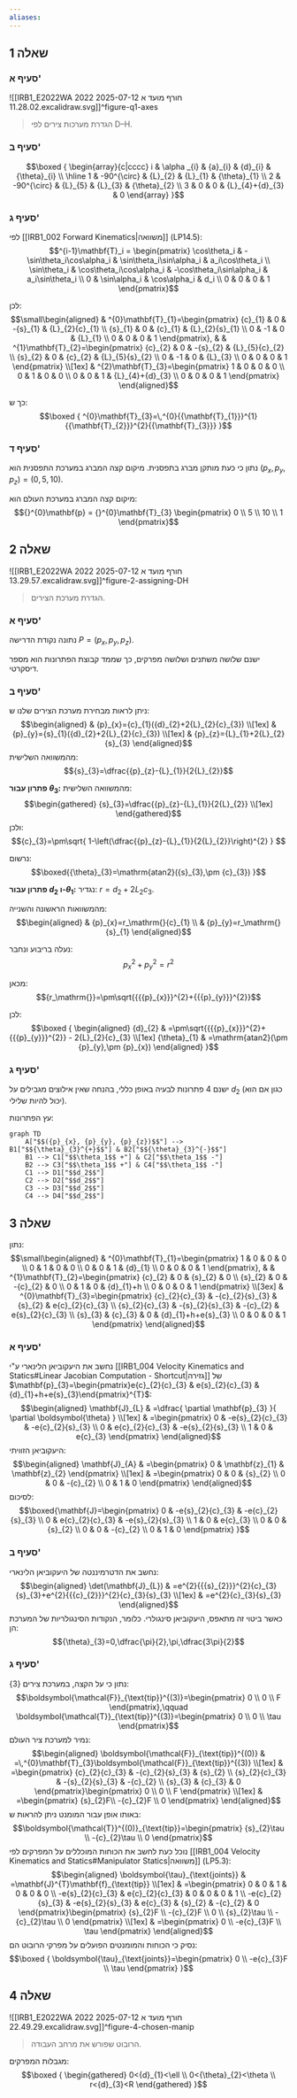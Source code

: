 ```yaml
---
aliases:
---
```

## שאלה 1

### סעיף א'
![[IRB1_E2022WA 2022 חורף מועד א 2025-07-12 11.28.02.excalidraw.svg]]^figure-q1-axes
>הגדרת מערכות צירים לפי D–H.

### סעיף ב'
$$\boxed {
\begin{array}{c|cccc}
i & \alpha _{i} & {a}_{i} & {d}_{i} & {\theta}_{i} \\
\hline 1 & -90^{\circ} & {L}_{2} & {L}_{1} & {\theta}_{1} \\
2 & -90^{\circ}  & {L}_{5} & {L}_{3} & {\theta}_{2} \\
3 & 0 & 0 & {L}_{4}+{d}_{3} & 0
\end{array}
 }$$

### סעיף ג'
לפי [[IRB1_002 Forward Kinematics|משוואה]] $\text{(LP14.5)}$:
$$^{i-1}\mathbf{T}_i = \begin{pmatrix}
\cos\theta_i & -\sin\theta_i\cos\alpha_i & \sin\theta_i\sin\alpha_i & a_i\cos\theta_i \\
\sin\theta_i & \cos\theta_i\cos\alpha_i & -\cos\theta_i\sin\alpha_i & a_i\sin\theta_i \\
0 & \sin\alpha_i & \cos\alpha_i & d_i \\
0 & 0 & 0 & 1
\end{pmatrix}$$


לכן:
$$\small\begin{aligned}
 & ^{0}\mathbf{T}_{1}=\begin{pmatrix}
{c}_{1} & 0 & -{s}_{1} & {L}_{2}{c}_{1} \\
{s}_{1} & 0 & {c}_{1} & {L}_{2}{s}_{1} \\
0 & -1 & 0 & {L}_{1} \\
0 & 0 & 0 & 1
\end{pmatrix}, &  & ^{1}\mathbf{T}_{2}=\begin{pmatrix}
{c}_{2} & 0 & -{s}_{2} & {L}_{5}{c}_{2} \\
{s}_{2} & 0 & {c}_{2} & {L}_{5}{s}_{2} \\
0 & -1 & 0 & {L}_{3} \\
0 & 0 & 0 & 1
\end{pmatrix} \\[1ex]
 & ^{2}\mathbf{T}_{3}=\begin{pmatrix}
1 & 0 & 0 & 0 \\
0 & 1 & 0 & 0 \\
0 & 0 & 1 & {L}_{4}+{d}_{3} \\
0 & 0 & 0 & 1
\end{pmatrix}
\end{aligned}$$

כך ש:
$$\boxed {
^{0}\mathbf{T}_{3}=\,^{0}{{\mathbf{T}_{1}}}^{1}{{\mathbf{T}_{2}}}^{2}{{\mathbf{T}_{3}}}
 }$$

### סעיף ד'

נתון כי כעת מותקן מברג בתפסנית. מיקום קצה המברג במערכת התפסנית הוא $({p}_{x},{p}_{y},{p}_{z}) = (0,5,10)$.

מיקום קצה המברג במערכת העולם הוא:
$${}^{0}\mathbf{p} = {}^{0}\mathbf{T}_{3} \begin{pmatrix} 0 \\ 5 \\ 10 \\ 1 \end{pmatrix}$$

## שאלה 2
![[IRB1_E2022WA 2022 חורף מועד א 2025-07-12 13.29.57.excalidraw.svg]]^figure-2-assigning-DH
>הגדרת מערכת הצירים.

### סעיף א'
נתונה נקודת הדרישה $P=({p}_{x},{p}_{y},{p}_{z})$.

ישנם שלושה משתנים ושלושה מפרקים, כך שממד קבוצת הפתרונות הוא מספר דיסקרטי.

### סעיף ב'
ניתן לראות מבחירת מערכת הצירים שלנו ש:
$$\begin{aligned}
 & {p}_{x}={c}_{1}({d}_{2}+2{L}_{2}{c}_{3}) \\[1ex]
 & {p}_{y}={s}_{1}({d}_{2}+2{L}_{2}{c}_{3}) \\[1ex]
 & {p}_{z}={L}_{1}+2{L}_{2}{s}_{3}
\end{aligned}$$
מהמשוואה השלישית:
$${s}_{3}=\dfrac{{p}_{z}-{L}_{1}}{2{L}_{2}}$$

**פתרון עבור ${\theta}_{3}$:**
מהמשוואה השלישית:
$$\begin{gathered}
{s}_{3}=\dfrac{{p}_{z}-{L}_{1}}{2{L}_{2}} \\[1ex]
\end{gathered}$$
ולכן:
$${c}_{3}=\pm\sqrt{ 1-\left(\dfrac{{p}_{z}-{L}_{1}}{2{L}_{2}}\right)^{2} } $$

נרשום:
$$\boxed{{\theta}_{3}=\mathrm{atan2}({s}_{3},\pm {c}_{3}) }$$

**פתרון עבור ${d}_{2}$ ו-${\theta}_{1}$:**
נגדיר: $r_\mathrm{} = {d}_{2}+2{L}_{2}{c}_{3}$.

מהמשוואות הראשונה והשנייה:
$$\begin{aligned}
 & {p}_{x}=r_\mathrm{}{c}_{1} \\
 & {p}_{y}=r_\mathrm{}{s}_{1}
\end{aligned}$$

נעלה בריבוע ונחבר:
$${{{p}_{x}}}^{2}+{{{p}_{y}}}^{2}={r}^{2}$$

מכאן:
$${r_\mathrm{}}=\pm\sqrt{{{{p}_{x}}}^{2}+{{{p}_{y}}}^{2}}$$

לכן:
$$\boxed {
\begin{aligned}
{d}_{2} & =\pm\sqrt{{{{p}_{x}}}^{2}+{{{p}_{y}}}^{2}} - 2{L}_{2}{c}_{3} \\[1ex]
{\theta}_{1} & =\mathrm{atan2}(\pm {p}_{y},\pm {p}_{x})
\end{aligned}
 }$$

### סעיף ג'

ישנם 4 פתרונות לבעיה באופן כללי, בהנחה שאין אילוצים מגבילים על ${d}_{2}$ (כגון אם הוא יכול להיות שלילי).

עץ הפתרונות:

```mermaid
graph TD
    A["$$({p}_{x}, {p}_{y}, {p}_{z})$$"] --> B1["$${\theta}_{3}^{+}$$"] & B2["$${\theta}_{3}^{-}$$"]
    B1 --> C1["$$\theta_1$$ +"] & C2["$$\theta_1$$ -"]
    B2 --> C3["$$\theta_1$$ +"] & C4["$$\theta_1$$ -"]
    C1 --> D1["$$d_2$$"]
    C2 --> D2["$$d_2$$"]
    C3 --> D3["$$d_2$$"]
    C4 --> D4["$$d_2$$"]
```


## שאלה 3
נתון:
$$\small\begin{aligned}
 & ^{0}\mathbf{T}_{1}=\begin{pmatrix}
1 & 0 & 0 & 0 \\
0 & 1 & 0 & 0 \\
0 & 0 & 1 & {d}_{1} \\
0 & 0 & 0 & 1
\end{pmatrix}, &  & ^{1}\mathbf{T}_{2}=\begin{pmatrix}
{c}_{2} & 0 & {s}_{2} & 0 \\
{s}_{2} & 0 & -{c}_{2} & 0 \\
0 & 1 & 0 & {d}_{1}+h \\
0 & 0 & 0 & 1
\end{pmatrix} \\[3ex]
 & ^{0}\mathbf{T}_{3}=\begin{pmatrix}
{c}_{2}{c}_{3} & -{c}_{2}{s}_{3} & {s}_{2} & e{c}_{2}{c}_{3} \\
{s}_{2}{c}_{3} & -{s}_{2}{s}_{3} & -{c}_{2} & e{s}_{2}{c}_{3} \\
{s}_{3} & {c}_{3} & 0 & {d}_{1}+h+e{s}_{3} \\
0 & 0 & 0 & 1
\end{pmatrix}
\end{aligned}$$
### סעיף א'
נחשב את היעקוביאן הלינארי ע"י [[IRB1_004 Velocity Kinematics and Statics#Linear Jacobian Computation - Shortcut|גזירה]] של $\mathbf{p}_{3}=\begin{pmatrix}e{c}_{2}{c}_{3} & e{s}_{2}{c}_{3} & {d}_{1}+h+e{s}_{3}\end{pmatrix}^{T}$:
$$\begin{aligned}
\mathbf{J}_{L} & =\dfrac{ \partial \mathbf{p}_{3} }{ \partial \boldsymbol{\theta} }  \\[1ex]
 & =\begin{pmatrix}
0 & -e{s}_{2}{c}_{3} & -e{c}_{2}{s}_{3} \\
0 & e{c}_{2}{c}_{3} & -e{s}_{2}{s}_{3} \\
1 & 0 & e{c}_{3}
\end{pmatrix}
\end{aligned}$$
היעקוביאן הזוויתי:
$$\begin{aligned}
\mathbf{J}_{A} & =\begin{pmatrix}
0 & \mathbf{z}_{1} & \mathbf{z}_{2}
\end{pmatrix} \\[1ex]
 & =\begin{pmatrix}
0 & 0 & {s}_{2} \\
0 & 0 & -{c}_{2} \\
0 & 1 & 0
\end{pmatrix}
\end{aligned}$$
לסיכום:
$$\boxed{\mathbf{J}=\begin{pmatrix}
0 & -e{s}_{2}{c}_{3} & -e{c}_{2}{s}_{3} \\
0 & e{c}_{2}{c}_{3} & -e{s}_{2}{s}_{3} \\
1 & 0 & e{c}_{3} \\
0 & 0 & {s}_{2} \\
0 & 0 & -{c}_{2} \\
0 & 1 & 0
\end{pmatrix} }$$

### סעיף ב'
נחשב את הדטרמיננטה של היעקוביאן הלינארי:
$$\begin{aligned}
\det(\mathbf{J}_{L}) & =e^{2}{{{s}_{2}}}^{2}{c}_{3}{s}_{3}+e^{2}{{{c}_{2}}}^{2}{c}_{3}{s}_{3} \\[1ex]
 & =e^{2}{c}_{3}{s}_{3}
\end{aligned}$$
כאשר ביטוי זה מתאפס, היעקוביאן סינגולרי. כלומר, הנקודות הסינגולריות של המערכת הן:
$${\theta}_{3}=0,\dfrac{\pi}{2},\pi,\dfrac{3\pi}{2}$$
### סעיף ג'
נתון כי על הקצה, במערכת צירים $\{ 3 \}$:
$$\boldsymbol{\mathcal{F}}_{\text{tip}}^{(3)}=\begin{pmatrix}
0 \\
0 \\
F
\end{pmatrix},\qquad \boldsymbol{\mathcal{T}}_{\text{tip}}^{(3)}=\begin{pmatrix}
0 \\
0 \\
\tau
\end{pmatrix}$$
נמיר למערכת ציר העולם:
$$\begin{aligned}
\boldsymbol{\mathcal{F}}_{\text{tip}}^{(0)} & =\,^{0}\mathbf{T}_{3}\boldsymbol{\mathcal{F}}_{\text{tip}}^{(3)} \\[1ex]
 & =\begin{pmatrix}
{c}_{2}{c}_{3} & -{c}_{2}{s}_{3} & {s}_{2} \\
{s}_{2}{c}_{3} & -{s}_{2}{s}_{3} & -{c}_{2} \\
{s}_{3} & {c}_{3} & 0
\end{pmatrix}\begin{pmatrix}
0 \\
0 \\
F
\end{pmatrix} \\[1ex]
 & =\begin{pmatrix}
{s}_{2}F\\
-{c}_{2}F \\
0
\end{pmatrix}
\end{aligned}$$
באותו אופן עבור המומנט ניתן להראות ש:
$$\boldsymbol{\mathcal{T}}^{(0)}_{\text{tip}}=\begin{pmatrix}
{s}_{2}\tau \\
-{c}_{2}\tau \\
0
\end{pmatrix}$$
נוכל כעת לחשב את הכוחות המוכללים על המפרקים לפי [[IRB1_004 Velocity Kinematics and Statics#Manipulator Statics|משוואה]] $\text{(LP5.3)}$:
$$\begin{aligned}
\boldsymbol{\tau}_{\text{joints}} & =\mathbf{J}^{T}\mathbf{f}_{\text{tip}} \\[1ex]
 & =\begin{pmatrix}
0 & 0 & 1 & 0 & 0 & 0 \\
-e{s}_{2}{c}_{3} & e{c}_{2}{c}_{3} & 0 & 0 & 0 & 1 \\
-e{c}_{2}{s}_{3} & -e{s}_{2}{s}_{3} & e{c}_{3} & {s}_{2} & -{c}_{2} & 0
\end{pmatrix}\begin{pmatrix}
{s}_{2}F \\
-{c}_{2}F \\
0 \\
{s}_{2}\tau \\
-{c}_{2}\tau \\
0
\end{pmatrix} \\[1ex]
 & =\begin{pmatrix}
0 \\
-e{c}_{3}F \\
\tau
\end{pmatrix}
\end{aligned}$$
נסיק כי הכוחות והמומנטים הפועלים על מפרקי הרובוט הם:
$$\boxed {
\boldsymbol{\tau}_{\text{joints}}=\begin{pmatrix}
0 \\
-e{c}_{3}F \\
\tau
\end{pmatrix}
 }$$

## שאלה 4
![[IRB1_E2022WA 2022 חורף מועד א 2025-07-12 22.49.29.excalidraw.svg]]^figure-4-chosen-manip
>הרובוט שפורש את מרחב העבודה.

מגבלות המפרקים:
$$\boxed {
\begin{gathered}
0<{d}_{1}<\ell \\
0<{\theta}_{2}<\theta \\
r<{d}_{3}<R
\end{gathered}
 }$$